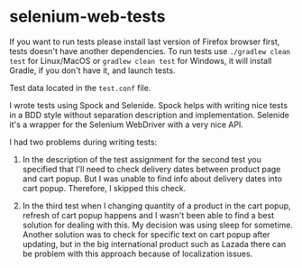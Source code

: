 # selenium-web-tests

If you want to run tests please install last version of Firefox browser first, tests doesn't have another dependencies.
To run tests use ```./gradlew clean test``` for Linux/MacOS or ```gradlew clean test``` for Windows, it will install Gradle, if you don't have it, and launch tests.

Test data located in the ```test.conf``` file.

I wrote tests using Spock and Selenide. Spock helps with writing nice tests in a BDD style without separation description and implementation. Selenide it's a wrapper for the Selenium WebDriver with a very nice API.

I had two problems during writing tests:

1) In the description of the test assignment for the second test you specified that I'll need to check delivery dates between product page and cart popup. But I was unable to find info about delivery dates into cart popup. Therefore, I skipped this check.

2) In the third test when I changing quantity of a product in the cart popup, refresh of cart popup happens and I wasn't been able to find a best solution for dealing with this. My decision was using sleep for sometime. Another solution was to check for specific text on cart popup after updating, but in the big international product such as Lazada there can be problem with this approach because of localization issues.

